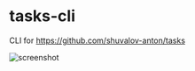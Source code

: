 tasks-cli
=========

CLI for https://github.com/shuvalov-anton/tasks

![screenshot](https://cloud.githubusercontent.com/assets/1410106/4966132/7bd54ba8-67ae-11e4-97fc-52b34d6d968e.png)
